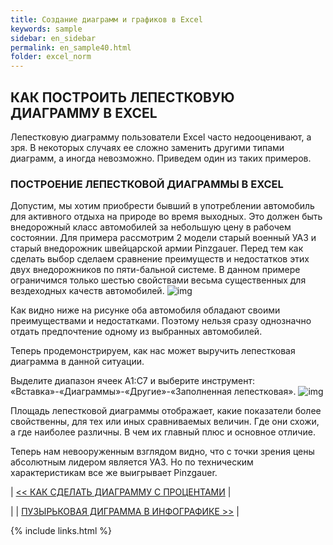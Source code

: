 ```yaml
---
title: Создание диаграмм и графиков в Excel
keywords: sample
sidebar: en_sidebar
permalink: en_sample40.html
folder: excel_norm
---
```


## КАК ПОСТРОИТЬ ЛЕПЕСТКОВУЮ ДИАГРАММУ В EXCEL

Лепестковую диаграмму пользователи Excel часто недооценивают, а зря. В некоторых случаях ее сложно заменить другими типами диаграмм, а иногда невозможно. Приведем один из таких примеров.

### ПОСТРОЕНИЕ ЛЕПЕСТКОВОЙ ДИАГРАММЫ В EXCEL

Допустим, мы хотим приобрести бывший в употреблении автомобиль для активного отдыха на природе во время выходных. Это должен быть внедорожный класс автомобилей за небольшую цену в рабочем состоянии. Для примера рассмотрим 2 модели старый военный УАЗ и старый внедорожник швейцарской армии Pinzgauer. Перед тем как сделать выбор сделаем сравнение преимуществ и недостатков этих двух внедорожников по пяти-бальной системе. В данном примере ограничимся только шестью свойствами весьма существенных для вездеходных качеств автомобилей.
    ![img](/images/img.png)

Как видно ниже на рисунке оба автомобиля обладают своими преимуществами и недостатками. Поэтому нельзя сразу однозначно отдать предпочтение одному из выбранных автомобилей.

Теперь продемонстрируем, как нас может выручить лепестковая диаграмма в данной ситуации.

Выделите диапазон ячеек A1:C7 и выберите инструмент: «Вставка»-«Диаграммы»-«Другие»-«Заполненная лепестковая».
    ![img](/images/img.png)

Площадь лепестковой диаграммы отображает, какие показатели более свойственны, для тех или иных сравниваемых величин. Где они схожи, а где наиболее различны. В чем их главный плюс и основное отличие.

Теперь нам невооруженным взглядом видно, что с точки зрения цены абсолютным лидером является УАЗ. Но по техническим характеристикам все же выигрывает Pinzgauer.

| [<< КАК СДЕЛАТЬ ДИАГРАММУ С ПРОЦЕНТАМИ](en_sample39.html) |

| | [ПУЗЫРЬКОВАЯ ДИГРАММА В ИНФОГРАФИКЕ >>](en_sample41.html) |

{% include links.html %}